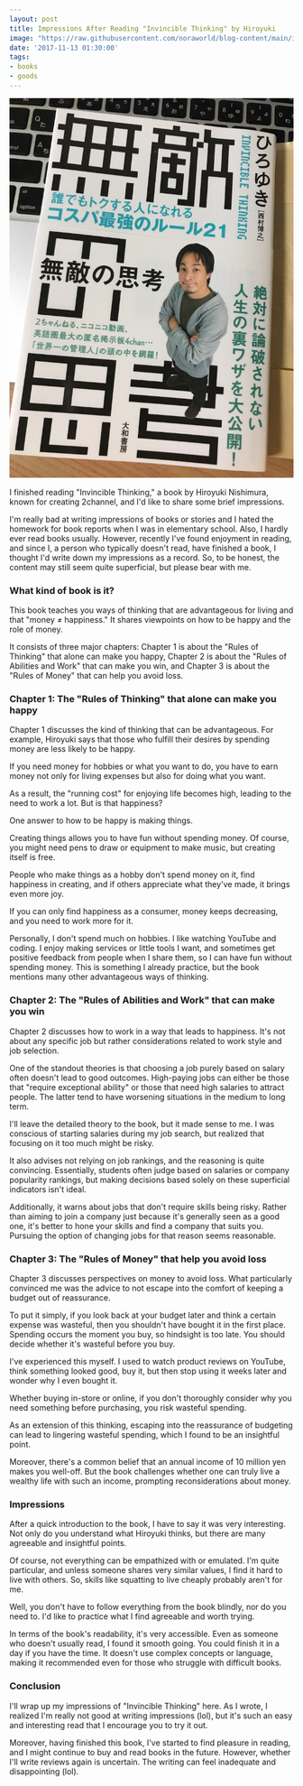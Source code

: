 ```yaml
---
layout: post
title: Impressions After Reading "Invincible Thinking" by Hiroyuki
image: "https://raw.githubusercontent.com/noraworld/blog-content/main/invincible-thinking-review/invincible_thinking.jpg"
date: '2017-11-13 01:30:00'
tags:
- books
- goods
---
```


![Invincible Thinking](https://raw.githubusercontent.com/noraworld/blog-content/main/invincible-thinking-review/invincible_thinking.jpg)

I finished reading "Invincible Thinking," a book by Hiroyuki Nishimura, known for creating 2channel, and I'd like to share some brief impressions.

I'm really bad at writing impressions of books or stories and I hated the homework for book reports when I was in elementary school. Also, I hardly ever read books usually. However, recently I've found enjoyment in reading, and since I, a person who typically doesn't read, have finished a book, I thought I'd write down my impressions as a record. So, to be honest, the content may still seem quite superficial, but please bear with me.

### What kind of book is it?
This book teaches you ways of thinking that are advantageous for living and that "money ≠ happiness." It shares viewpoints on how to be happy and the role of money.

It consists of three major chapters: Chapter 1 is about the "Rules of Thinking" that alone can make you happy, Chapter 2 is about the "Rules of Abilities and Work" that can make you win, and Chapter 3 is about the "Rules of Money" that can help you avoid loss.

### Chapter 1: The "Rules of Thinking" that alone can make you happy
Chapter 1 discusses the kind of thinking that can be advantageous. For example, Hiroyuki says that those who fulfill their desires by spending money are less likely to be happy.

If you need money for hobbies or what you want to do, you have to earn money not only for living expenses but also for doing what you want.

As a result, the "running cost" for enjoying life becomes high, leading to the need to work a lot. But is that happiness?

One answer to how to be happy is making things.

Creating things allows you to have fun without spending money. Of course, you might need pens to draw or equipment to make music, but creating itself is free.

People who make things as a hobby don't spend money on it, find happiness in creating, and if others appreciate what they've made, it brings even more joy.

If you can only find happiness as a consumer, money keeps decreasing, and you need to work more for it.

Personally, I don't spend much on hobbies. I like watching YouTube and coding. I enjoy making services or little tools I want, and sometimes get positive feedback from people when I share them, so I can have fun without spending money. This is something I already practice, but the book mentions many other advantageous ways of thinking.

### Chapter 2: The "Rules of Abilities and Work" that can make you win
Chapter 2 discusses how to work in a way that leads to happiness. It's not about any specific job but rather considerations related to work style and job selection.

One of the standout theories is that choosing a job purely based on salary often doesn't lead to good outcomes. High-paying jobs can either be those that "require exceptional ability" or those that need high salaries to attract people. The latter tend to have worsening situations in the medium to long term.

I'll leave the detailed theory to the book, but it made sense to me. I was conscious of starting salaries during my job search, but realized that focusing on it too much might be risky.

It also advises not relying on job rankings, and the reasoning is quite convincing. Essentially, students often judge based on salaries or company popularity rankings, but making decisions based solely on these superficial indicators isn't ideal.

Additionally, it warns about jobs that don't require skills being risky. Rather than aiming to join a company just because it's generally seen as a good one, it's better to hone your skills and find a company that suits you. Pursuing the option of changing jobs for that reason seems reasonable.

### Chapter 3: The "Rules of Money" that help you avoid loss
Chapter 3 discusses perspectives on money to avoid loss. What particularly convinced me was the advice to not escape into the comfort of keeping a budget out of reassurance.

To put it simply, if you look back at your budget later and think a certain expense was wasteful, then you shouldn't have bought it in the first place. Spending occurs the moment you buy, so hindsight is too late. You should decide whether it's wasteful before you buy.

I've experienced this myself. I used to watch product reviews on YouTube, think something looked good, buy it, but then stop using it weeks later and wonder why I even bought it.

Whether buying in-store or online, if you don't thoroughly consider why you need something before purchasing, you risk wasteful spending.

As an extension of this thinking, escaping into the reassurance of budgeting can lead to lingering wasteful spending, which I found to be an insightful point.

Moreover, there's a common belief that an annual income of 10 million yen makes you well-off. But the book challenges whether one can truly live a wealthy life with such an income, prompting reconsiderations about money.

### Impressions
After a quick introduction to the book, I have to say it was very interesting. Not only do you understand what Hiroyuki thinks, but there are many agreeable and insightful points.

Of course, not everything can be empathized with or emulated. I'm quite particular, and unless someone shares very similar values, I find it hard to live with others. So, skills like squatting to live cheaply probably aren't for me.

Well, you don't have to follow everything from the book blindly, nor do you need to. I'd like to practice what I find agreeable and worth trying.

In terms of the book's readability, it's very accessible. Even as someone who doesn't usually read, I found it smooth going. You could finish it in a day if you have the time. It doesn't use complex concepts or language, making it recommended even for those who struggle with difficult books.

### Conclusion
I'll wrap up my impressions of "Invincible Thinking" here. As I wrote, I realized I'm really not good at writing impressions (lol), but it's such an easy and interesting read that I encourage you to try it out.

Moreover, having finished this book, I've started to find pleasure in reading, and I might continue to buy and read books in the future. However, whether I'll write reviews again is uncertain. The writing can feel inadequate and disappointing (lol).
